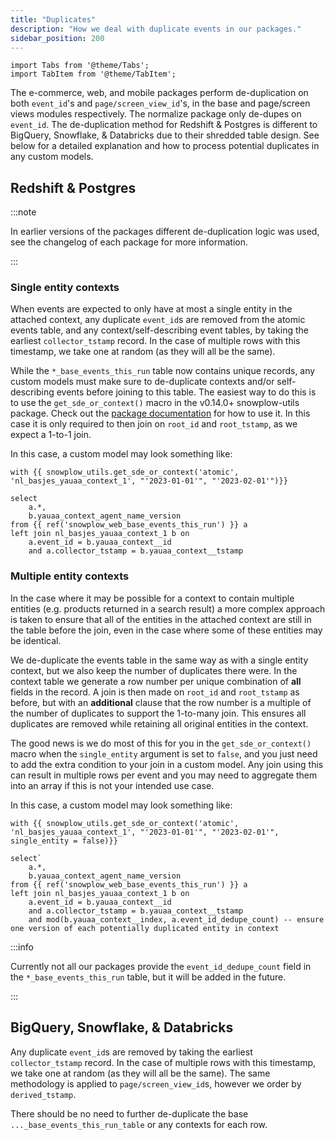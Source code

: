 ```yaml
---
title: "Duplicates"
description: "How we deal with duplicate events in our packages."
sidebar_position: 200
---
```

```mdx-code-block
import Tabs from '@theme/Tabs';
import TabItem from '@theme/TabItem';
```


The e-commerce, web, and mobile packages perform de-duplication on both `event_id`'s and `page/screen_view_id`'s, in the base and page/screen views modules respectively. The normalize package only de-dupes on `event_id`. The de-duplication method for Redshift & Postgres is different to BigQuery, Snowflake, & Databricks due to their shredded table design. See below for a detailed explanation and how to process potential duplicates in any custom models.

## Redshift & Postgres

:::note

In earlier versions of the packages different de-duplication logic was used, see the changelog of each package for more information.

:::

### Single entity contexts
When events are expected to only have at most a single entity in the attached context, any duplicate `event_id`s are removed from the atomic events table, and any context/self-describing event tables, by taking the earliest `collector_tstamp` record. In the case of multiple rows with this timestamp, we take one at random (as they will all be the same).

While the `*_base_events_this_run` table now contains unique records, any custom models must make sure to de-duplicate contexts and/or self-describing events before joining to this table. The easiest way to do this is to use the `get_sde_or_context()` macro in the v0.14.0+ snowplow-utils package. Check out the [package documentation](https://snowplow.github.io/dbt-snowplow-utils/#!/overview/snowplow_utils) for how to use it. In this case it is only required to then join on `root_id` and `root_tstamp`, as we expect a 1-to-1 join.

In this case, a custom model may look something like:

```jinja2
with {{ snowplow_utils.get_sde_or_context('atomic', 'nl_basjes_yauaa_context_1', "'2023-01-01'", "'2023-02-01'")}}

select
    a.*,
    b.yauaa_context_agent_name_version
from {{ ref('snowplow_web_base_events_this_run') }} a
left join nl_basjes_yauaa_context_1 b on 
    a.event_id = b.yauaa_context__id 
    and a.collector_tstamp = b.yauaa_context__tstamp
```


### Multiple entity contexts
In the case where it may be possible for a context to contain multiple entities (e.g. products returned in a search result) a more complex approach is taken to ensure that all of the entities in the attached context are still in the table before the join, even in the case where some of these entities may be identical. 

We de-duplicate the events table in the same way as with a single entity context, but we also keep the number of duplicates there were. In the context table we generate a row number per unique combination of **all** fields in the record. A join is then made on `root_id` and `root_tstamp` as before, but with an **additional** clause that the row number is a multiple of the number of duplicates to support the 1-to-many join. This ensures all duplicates are removed while retaining all original entities in the context. 

The good news is we do most of this for you in the `get_sde_or_context()` macro when the `single_entity` argument is set to `false`, and you just need to add the extra condition to your join in a custom model. Any join using this can result in multiple rows per event and you may need to aggregate them into an array if this is not your intended use case.

In this case, a custom model may look something like:

```jinja2
with {{ snowplow_utils.get_sde_or_context('atomic', 'nl_basjes_yauaa_context_1', "'2023-01-01'", "'2023-02-01'", single_entity = false)}}

select`
    a.*,
    b.yauaa_context_agent_name_version
from {{ ref('snowplow_web_base_events_this_run') }} a
left join nl_basjes_yauaa_context_1 b on 
    a.event_id = b.yauaa_context__id 
    and a.collector_tstamp = b.yauaa_context__tstamp
    and mod(b.yauaa_context__index, a.event_id_dedupe_count) -- ensure one version of each potentially duplicated entity in context
```

:::info

Currently not all our packages provide the `event_id_dedupe_count` field in the `*_base_events_this_run` table, but it will be added in the future.

:::

## BigQuery, Snowflake, & Databricks

Any duplicate `event_id`s are removed by taking the earliest `collector_tstamp` record. In the case of multiple rows with this timestamp, we take one at random (as they will all be the same). The same methodology is applied to `page/screen_view_id`s, however we order by `derived_tstamp`. 

There should be no need to further de-duplicate the base `..._base_events_this_run_table` or any contexts for each row.
